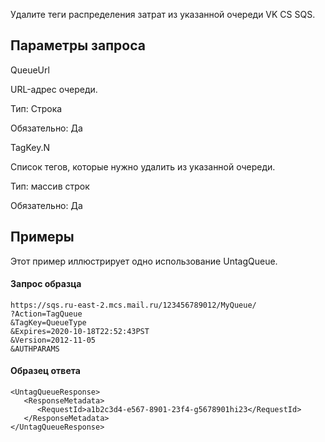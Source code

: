 Удалите теги распределения затрат из указанной очереди VK CS SQS.

## Параметры запроса

QueueUrl

URL-адрес очереди.

Тип: Строка

Обязательно: Да

TagKey.N

Список тегов, которые нужно удалить из указанной очереди.

Тип: массив строк

Обязательно: Да

## Примеры

Этот пример иллюстрирует одно использование UntagQueue.

#### Запрос образца

```
https://sqs.ru-east-2.mcs.mail.ru/123456789012/MyQueue/
?Action=TagQueue
&TagKey=QueueType
&Expires=2020-10-18T22:52:43PST
&Version=2012-11-05
&AUTHPARAMS
```

#### Образец ответа

```
<UntagQueueResponse>
   <ResponseMetadata>
      <RequestId>a1b2c3d4-e567-8901-23f4-g5678901hi23</RequestId>
   </ResponseMetadata>
</UntagQueueResponse>
```

